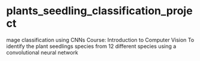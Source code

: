 # plants_seedling_classification_project
mage classification using CNNs Course: Introduction to Computer Vision To identify the plant seedlings species from 12 different species using a convolutional neural network
